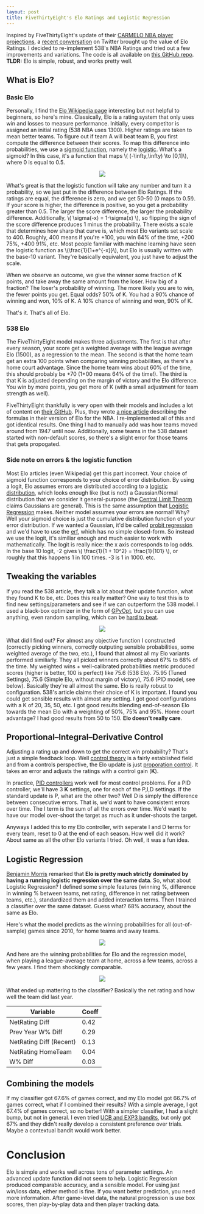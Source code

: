 ```yaml
---
layout: post
title: FiveThirtyEight's Elo Ratings and Logistic Regression
---
```

Inspired by FiveThirtyEight's update of their [CARMELO NBA player projections](ttps://projects.fivethirtyeight.com/carmelo/luka-doncic/), a [recent conversation](https://twitter.com/skepticalsports/status/1145861771439120384) on Twitter brought up the value of Elo Ratings. I decided to re-implement 538's NBA Ratings and tried out a few improvements and variations. The code is all available on [this GitHub repo](https://github.com/nicidob/nba_elo). **TLDR:** Elo is simple, robust, and works pretty well. 


## What is Elo?
### Basic Elo

Personally, I find the [Elo Wikipedia page](https://en.wikipedia.org/wiki/Elo_rating_system) interesting but not helpful to beginners, so here's mine. Classically, Elo is a rating system that only uses win and losses to measure performance. Initially, every competitor is assigned an initial rating (538 NBA uses 1300). Higher ratings are taken to mean better teams. To figure out if team A will beat team B, you first compute the difference between their scores. To map this difference into probabilities, we use a [sigmoid function](https://en.wikipedia.org/wiki/Sigmoid_function), namely the [logistic](https://en.wikipedia.org/wiki/Logistic_function). What's a sigmoid? In this case, it's a function that maps \\( (-\infty,\infty) \to [0,1]\\), where 0 is equal to 0.5. 

<p align="center">
  <img src="/images/s.png">
</p>

What's great is that the logistic function will take any number and turn it a probability, so we just put in the difference between Elo Ratings. If the ratings are equal, the difference is zero, and we get 50-50 (0 maps to 0.5!). If your score is higher, the difference is positive, so you get a probability greater than 0.5. The larger the score difference, the larger the probability difference. Additionally, \\( \sigma(-x) = 1-\sigma(x) \\), so flipping the sign of the score difference produces 1 minus the probability. There exists a scale that determines how sharp that curve is, which most Elo variants set scale to 400. Roughly, 400 means if you're +100, you win 64% of the time, +200 75%, +400 91%, etc. Most people familiar with machine learning have seen the logistic function as \\(\frac{1}{1+e^{-x}}\\), but Elo is usually written with the base-10 variant. They're basically equivalent, you just have to adjust the scale. 

When we observe an outcome, we give the winner some fraction of **K** points, and take away the same amount from the loser. How big of a fraction? The loser's probability of winning. The more likely you are to win, the fewer points you get. Equal odds? 50% of K. You had a 90% chance of winning and won, 10% of K. A 10% chance of winning and won, 90% of K. 

That's it. That's all of Elo.

### 538 Elo
The FiveThirtyEight model makes three adjustments. The first is that after every season, your score get a weighted average with the league average Elo (1500), as a regression to the mean. The second is that the home team get an extra 100 points when comparing winning probabilities, as there's a home court advantage. Since the home team wins about 60% of the time, this should probably be +70 (1+00 means 64% of the time!). The third is that K is adjusted depending on the margin of victory and the Elo difference. You win by more points, you get more of K (with a small adjustment for team strength as well). 

FiveThirtyEight thankfully is very open with their models and includes a lot of content on [their GitHub](https://github.com/fivethirtyeight/data/tree/master/nba-elo). Plus, they wrote [a nice article](https://fivethirtyeight.com/features/how-we-calculate-nba-elo-ratings/#) describing the formulas in their version of Elo for the NBA. I re-implemented all of this and got identical results. One thing I had to manually add was how teams moved around from 1947 until now. Additionally, some teams in the 538 dataset started with non-default scores, so there's a slight error for those teams that gets propogated. 

### Side note on errors & the logistic function
Most Elo articles (even Wikipedia) get this part incorrect. Your choice of sigmoid function corresponds to your choice of error distribution. By using a logit, Elo assumes errors are distributed according to a [logistic distribution](https://en.wikipedia.org/wiki/Logistic_distribution), which looks enough like (but is not!) a Gaussian/Normal distribution that we consider it general-purpose (the [Central Limit Theorm](https://en.wikipedia.org/wiki/Central_limit_theorem) claims Gaussians are general). This is the same assumption that [Logistic Regression](https://en.wikipedia.org/wiki/Logistic_regression) makes. Neither model assumes your errors are normal! Why? Well your sigmoid choice is just the cumulative distribution function of your error distribution. If we wanted a Gaussian, it'd be called [probit regression](https://en.wikipedia.org/wiki/Probit_model) and we'd have to use the [erf](https://en.wikipedia.org/wiki/Error_function), which has no simple closed-form. So instead we use the logit, it's similiar enough and much easier to work with mathematically. The logit is really nice: the x axis corresponds to log odds. In the base 10 logit, -2 gives \\( \frac{1}{1 + 10^2} = \frac{1}{101} \\), or roughly that this happens 1 in 100 times. -3 is 1 in 1000. etc.

## Tweaking the variables
If you read the 538 article, they talk a lot about their update function, what they found K to be, etc. Does this really matter? One way to test this is to find new settings/parameters and see if we can outperform the 538 model. I used a black-box optimizer in the form of [GPyOpt](https://github.com/SheffieldML/GPyOpt), but you can use anything, even random sampling, which can be [hard to beat](https://static.googleusercontent.com/media/research.google.com/en//pubs/archive/46180.pdf). 

<p align="center">
  <img src="/images/elo4.png">
</p>

What did I find out? For almost any objective function I constructed (correctly picking winners, correctly outputing sensible probabilities, some weighted average of the two, etc.), I found that almost all my Elo variants performed similiarly. They all picked winners correctly about 67% to 68% of the time. My weighted wins + well-calibrated probabilities metric produced scores (higher is better, 100 is perfect) like 75.6 (538 Elo). 75.95 (Tuned Settings), 75.6 (Simple Elo, without margin of victory), 75.6 (PID model, see below). Basically they're all almost the same. Elo is really robust to configuration. 538's article claims their choice of K is important. I found you could get sensible results with almost any setting. I got good configurations with a K of 20, 35, 50, etc. I got good results blending end-of-season Elo towards the mean Elo with a weighting of 50%, 75% and 95%. Home court advantage? I had good results from 50 to 150. **Elo doesn't really care**. 

## Proportional–Integral–Derivative Control
Adjusting a rating up and down to get the correct win probability? That's just a simple feedback loop. Well [control theory](https://en.wikipedia.org/wiki/Control_theory) is a fairly established field and from a controls perspective, the Elo update is just [proporation control](https://en.wikipedia.org/wiki/Proportional_control). It takes an error and adjusts the ratings with a control gain (**K**). 

In practice, [PID controllers](https://en.wikipedia.org/wiki/PID_controller) work well for most control problems. For a PID controller, we'll have 3 **K** settings, one for each of the P,I,D settings. If the standard update is P, what are the other two? Well D is simply the difference between consecutive errors. That is, we'd want to have consistent errors over time. The I term is the sum of all the errors over time. We'd want to have our model over-shoot the target as much as it under-shoots the target. 

Anyways I added this to my Elo controller, with seperate I and D terms for every team, reset to 0 at the end of each season. How well did it work? About same as all the other Elo variants I tried.  Oh well, it was a fun idea. 

## Logistic Regression
[Benjamin Morris](https://fivethirtyeight.com/contributors/benjamin-morris/) remarked that __Elo is pretty much strictly dominated by having a running logistic regression over the same data__. So, what about Logistic Regression? I defined some simple features (winning %, difference in winning % between teams, net rating, difference in net rating between teams, etc.), standardized them and added interaction terms. Then I trained a classifier over the same dataset. Guess what? 68% accuracy, about the same as Elo. 

Here's what the model predicts as the winning probabilities for all (out-of-sample) games since 2010, for home teams and away teams. 

<p align="center">
  <img src="/images/odds2.png">
</p>

And here are the winning probabilities for Elo and the regression model, when playing a league-average team at home, across a few teams, across a few years. I find them shockingly comparable. 

<p align="center">
  <img src="/images/elo3.png">
</p>

What ended up mattering to the classifier? Basically the net rating and how well the team did last year. 

| Variable | Coeff |
|----------|-------|
| NetRating Diff                  |0.42|
| Prev Year W% Diff                |0.29|
| NetRating Diff (Recent)  |0.13|
| NetRating HomeTeam |0.04|
| W% Diff                  |0.03|

## Combining the models
If my classifier got 67.6% of games correct, and my Elo model got 66.7% of games correct, what if I combined their results? With a simple average, I got 67.4% of games correct, so no better! With a simpler classifier, I had a slight bump, but not in general. I even tried [UCB and EXP3 bandits](https://en.wikipedia.org/wiki/Multi-armed_bandit), but only got 67% and they didn't really develop a consistent preference over trials. Maybe a contextual bandit would work better.

# Conclusion
Elo is simple and works well across tons of parameter settings. An advanced update function did not seem to help. Logistic Regression produced comparable accuracy, and a sensible model. For using just win/loss data, either method is fine. If you want better prediction, you need more information. After game-level data, the natural progression is use box scores, then play-by-play data and then player tracking data.

